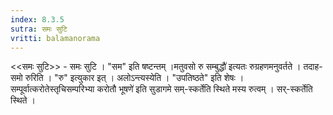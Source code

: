 ```yaml
---
index: 8.3.5
sutra: समः सुटि
vritti: balamanorama
---
```


<<समः सुटि>> - समः सुटि । "सम" इति षष्टन्तम् ।मतुवसो रु सम्बुद्धौ॑ इत्यतः रुग्रहणमनुवर्तते । तदाह-समो रुरिति । "रु" इत्युकार इत् । अलोऽन्त्यस्येति । "उपतिष्ठते" इति शेषः । सम्पूर्वात्करोतेस्तृचिसम्परिभ्या करोतौ भूषणे॑ इति सुडागमे सम्-स्कर्तेति स्थिते मस्य रुत्वम् । सर्-स्कर्तेति स्थिते । 